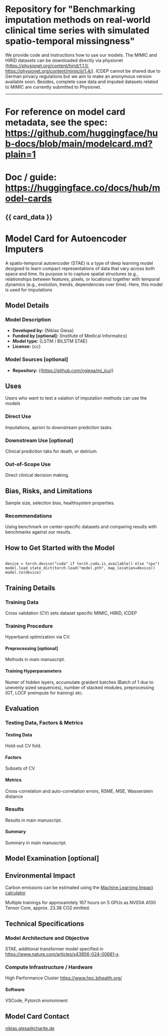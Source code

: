# Repository for "Benchmarking imputation methods on real-world clinical time series with simulated spatio-temporal missingness"

We provide code and instructions how to use our models. The MIMIC and HIRID datasets can be downloaded directly via physionet (https://physionet.org/content/hirid/1.1.1/, https://physionet.org/content/mimiciii/1.4/). ICDEP cannot be shared due to German privacy regulations but we aim to make an anonymous version available soon. Besides, complete case data and imputed datasets related to MIMIC are currently submitted to Physionet. 


---
# For reference on model card metadata, see the spec: https://github.com/huggingface/hub-docs/blob/main/modelcard.md?plain=1
# Doc / guide: https://huggingface.co/docs/hub/model-cards
{{ card_data }}
---

# Model Card for Autoencoder Imputers

<!-- Provide a quick summary of what the model is/does. -->

A spatio-temporal autoencoder (STAE) is a type of deep learning model designed to learn compact representations of data that vary across both space and time. Its purpose is to capture spatial structures (e.g., relationships between features, pixels, or locations) together with temporal dynamics (e.g., evolution, trends, dependencies over time). Here, this model is used for imputations

## Model Details

### Model Description

<!-- Provide a longer summary of what this model is. -->

- **Developed by:** {Niklas Giesa}
- **Funded by [optional]:** {Institute of Medical Informatics}
- **Model type:** {LSTM / BILSTM STAE}
- **License:** {cc}

### Model Sources [optional]

<!-- Provide the basic links for the model. -->

- **Repository:** {(https://github.com/ngiesa/mi_icu)}

## Uses

Users who want to test a vaiation of imputation methods can use the models

### Direct Use

Imputations, apriori to downstream prediction tasks. 

### Downstream Use [optional]

<!-- This section is for the model use when fine-tuned for a task, or when plugged into a larger ecosystem/app -->

Clinical prediction taks for death, or delirium 

### Out-of-Scope Use

Direct clinical decision making. 

## Bias, Risks, and Limitations

<!-- This section is meant to convey both technical and sociotechnical limitations. -->

Sample size, selection bias, healthsystem properties. 

### Recommendations

Using benchmark on center-specific datasets and comparing results with benchmarks against our results. 

## How to Get Started with the Model

<code>
device = torch.device("cuda" if torch.cuda.is_available() else "cpu")
model.load_state_dict(torch.load("model.pth", map_location=device))
model.to(device)
</code>


## Training Details

### Training Data

Cross validation (CV) sets dataset specific MIMIC, HIRID, ICDEP

### Training Procedure

Hyperband optimization via CV.

#### Preprocessing [optional]

Methods in main manuscript. 


#### Training Hyperparameters

Numer of hidden layers, accumulate graident batches (Batch of 1 due to unevenly sized sequences), number of stacked modules, preprocessing (GT, LOCF preimpute for training) etc. 

## Evaluation


### Testing Data, Factors & Metrics

#### Testing Data

Hold-out CV fold. 

#### Factors

Subsets of CV. 

#### Metrics

Cross-correlation and auto-correlation errors, RSME, MSE, Wasserstein distance 

### Results

Results in main manuscript. 

#### Summary

Summary in main manuscript. 

## Model Examination [optional]


## Environmental Impact

<!-- Total emissions (in grams of CO2eq) and additional considerations, such as electricity usage, go here. Edit the suggested text below accordingly -->

Carbon emissions can be estimated using the [Machine Learning Impact calculator](https://mlco2.github.io/impact#compute) 

Multiple trainings for approxamitely 167 hours on 5 GPUs as NVIDIA A100 Tensor Core, approx. 23.38 CO2 emitted. 

## Technical Specifications

### Model Architecture and Objective

STAE, additional transformer model specified in https://www.nature.com/articles/s43856-024-00681-x. 

### Compute Infrastructure / Hardware

High Performance Cluster https://www.hpc.bihealth.org/


#### Software

VSCode, Pytorch environment


## Model Card Contact

niklas.giesa@charite.de

